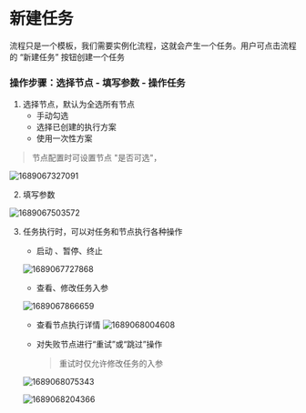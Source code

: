 # 新建任务

流程只是一个模板，我们需要实例化流程，这就会产生一个任务。用户可点击流程的 “新建任务” 按钮创建一个任务

### 操作步骤：**选择节点 - 填写参数 - 操作任务**

1. 选择节点，默认为全选所有节点
   - 手动勾选
   - 选择已创建的执行方案
   - 使用一次性方案

> 节点配置时可设置节点 "是否可选"，

![1689067327091](image/new_task/1689067327091.png)

2. 填写参数

![1689067503572](image/new_task/1689067503572.png)

3. 任务执行时，可以对任务和节点执行各种操作

   - 启动 、暂停、终止

   ![1689067727868](image/new_task/1689067727868.png)

   - 查看、修改任务入参

   ![1689067866659](image/new_task/1689067866659.png)

   - 查看节点执行详情
     ![1689068004608](image/new_task/1689068004608.png)

   - 对失败节点进行“重试”或“跳过”操作
     > 重试时仅允许修改任务的入参

   ![1689068075343](image/new_task/1689068075343.png)

   ![1689068204366](image/new_task/1689068204366.png)
